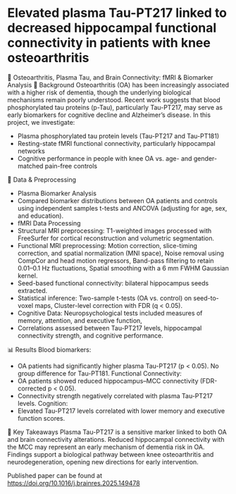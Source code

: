 # Elevated plasma Tau-PT217 linked to decreased hippocampal functional connectivity in patients with knee osteoarthritis

🧠 Osteoarthritis, Plasma Tau, and Brain Connectivity: fMRI & Biomarker Analysis
📌 Background
Osteoarthritis (OA) has been increasingly associated with a higher risk of dementia, though the underlying biological mechanisms remain poorly understood. Recent work suggests that blood phosphorylated tau proteins (p-Tau), particularly Tau-PT217, may serve as early biomarkers for cognitive decline and Alzheimer’s disease.
In this project, we investigate:
- Plasma phosphorylated tau protein levels (Tau-PT217 and Tau-PT181)
- Resting-state fMRI functional connectivity, particularly hippocampal networks
- Cognitive performance in people with knee OA vs. age- and gender-matched pain-free controls

🧪 Data & Preprocessing
 - Plasma Biomarker Analysis
- Compared biomarker distributions between OA patients and controls using independent samples t-tests and ANCOVA (adjusting for age, sex, and education).
- fMRI Data Processing
- Structural MRI preprocessing: T1-weighted images processed with FreeSurfer for cortical reconstruction and volumetric segmentation.
- Functional MRI preprocessing: Motion correction, slice-timing correction, and spatial normalization (MNI space), Noise removal using CompCor and head motion regressors, Band-pass filtering to retain 0.01–0.1 Hz fluctuations, Spatial smoothing with a 6 mm FWHM Gaussian kernel.
- Seed-based functional connectivity: bilateral hippocampus seeds extracted.
- Statistical inference: Two-sample t-tests (OA vs. control) on seed-to-voxel maps, Cluster-level correction with FDR (q < 0.05).
- Cognitive Data: Neuropsychological tests included measures of memory, attention, and executive function,
- Correlations assessed between Tau-PT217 levels, hippocampal connectivity strength, and cognitive performance.

📊 Results
Blood biomarkers:
- OA patients had significantly higher plasma Tau-PT217 (p < 0.05). No group difference for Tau-PT181.
Functional Connectivity:
- OA patients showed reduced hippocampus–MCC connectivity (FDR-corrected p < 0.05).
- Connectivity strength negatively correlated with plasma Tau-PT217 levels.
Cognition:
- Elevated Tau-PT217 levels correlated with lower memory and executive function scores.

🚀 Key Takeaways
Plasma Tau-PT217 is a sensitive marker linked to both OA and brain connectivity alterations.
Reduced hippocampal connectivity with the MCC may represent an early mechanism of dementia risk in OA.
Findings support a biological pathway between knee osteoarthritis and neurodegeneration, opening new directions for early intervention.

Published paper can be found at https://doi.org/10.1016/j.brainres.2025.149478

